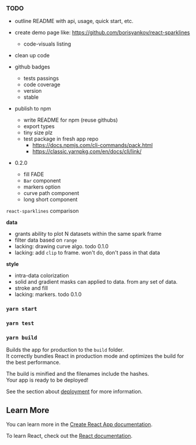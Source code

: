 ### TODO

- outline README with api, usage, quick start, etc.
- create demo page like: https://github.com/borisyankov/react-sparklines
  - code-visuals listing
- clean up code
- github badges
  - tests passings
  - code coverage
  - version
  - stable
- publish to npm

  - write README for npm (reuse githubs)
  - export types
  - tiny size plz
  - test package in fresh app repo
    - https://docs.npmjs.com/cli-commands/pack.html
    - https://classic.yarnpkg.com/en/docs/cli/link/

- 0.2.0
  - fill FADE
  - `Bar` component
  - markers option
  - curve path component
  - long short component

`react-sparklines` comparison

**data**

- grants ability to plot N datasets within the same spark frame
- filter data based on `range`
- lacking: drawing curve algo. todo 0.1.0
- lacking: add `clip` to frame. won't do, don't pass in that data

**style**

- intra-data colorization
- solid and gradient masks can applied to data. from any set of data.
- stroke and fill
- lacking: markers. todo 0.1.0

### `yarn start`

### `yarn test`

### `yarn build`

Builds the app for production to the `build` folder.<br />
It correctly bundles React in production mode and optimizes the build for the best performance.

The build is minified and the filenames include the hashes.<br />
Your app is ready to be deployed!

See the section about [deployment](https://facebook.github.io/create-react-app/docs/deployment) for more information.

## Learn More

You can learn more in the [Create React App documentation](https://facebook.github.io/create-react-app/docs/getting-started).

To learn React, check out the [React documentation](https://reactjs.org/).
